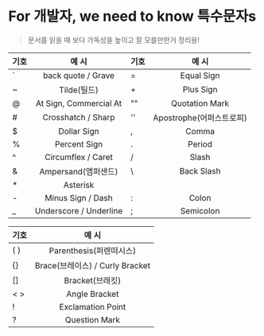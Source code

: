 # For 개발자, we need to know 특수문자s

> 문서를 읽을 때 보다 가독성을 높이고 잘 모를만한거 정리용!

| 기호 | 예 시 | 기호   | 예 시  |
| -------- | :--------: | -------- | :--------: |
| ` | back quote / Grave | = | Equal Sign |
| ~ | Tilde(틸드)   | + | Plus Sign |
| @ | At Sign, Commercial At | "" | Quotation Mark|
| # | Crosshatch / Sharp | '' | Apostrophe(어퍼스트로피) |
| $ | Dollar Sign | , | Comma |
| % | Percent Sign | . | Period |
| ^ | Circumflex / Caret | / | Slash |
| & | Ampersand(앰퍼샌드) | \ | Back Slash |
| * | Asterisk | | | Vertical Bar |
| - | Minus Sign / Dash | : | Colon |
| _ | Underscore / Underline | ; | Semicolon |

| 기호   | 예 시  |
| ------ | :--------: |
| ( ) | Parenthesis(퍼렌떠시스) |
| {} | Brace(브레이스) / Curly Bracket |
| [] | Bracket(브래킷) |
| < >| Angle Bracket |
| ! | Exclamation Point |
| ? | Question Mark |
